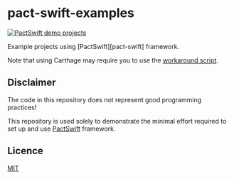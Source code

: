 # pact-swift-examples

[![PactSwift demo projects](https://github.com/surpher/pact-swift-examples/actions/workflows/test_projects.yml/badge.svg)](https://github.com/surpher/pact-swift-examples/actions/workflows/test_projects.yml)

Example projects using [PactSwift][pact-swift] framework.

Note that using Carthage may require you to use the [workaround script][carthage-script].

## Disclaimer

The code in this repository does not represent good programming practices!

This repository is used solely to demonstrate the minimal effort required to set up and use [PactSwift][pactswift] framework.

## Licence

[MIT](LICENSE.md)

[pactswift]: https://github.com/surpher/pact-swift
[carthage-script]: carthage
